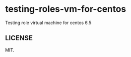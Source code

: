 testing-roles-vm-for-centos
===========================

Testing role virtual machine for centos 6.5

LICENSE
-------
MIT.
